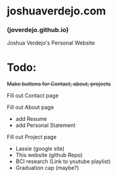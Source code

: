 # joshuaverdejo.com
### (joverdejo.github.io)
Joshua Verdejo's Personal Website

# Todo:

~~Make buttons for Contact, about, projects~~

Fill out Contact page
  
Fill out About page
  * add Resume
  * add Personal Statement

Fill out Project page
  * Lassie (google site)
  * This website (github Repo)
  * BCI research (Link to youtube playlist)
  * Graduation cap (maybe?)
  
